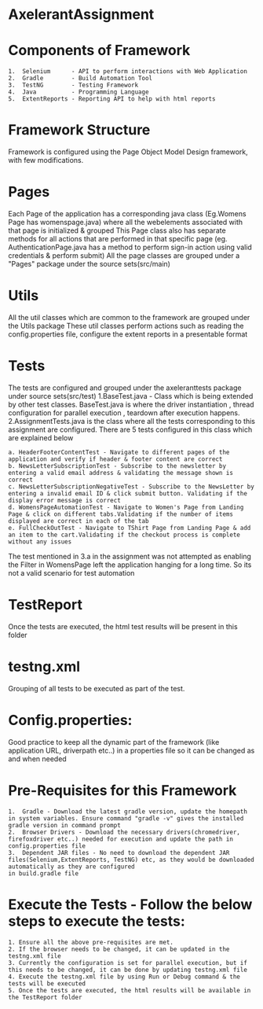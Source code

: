 # AxelerantAssignment

# Components of Framework
    1.  Selenium      - API to perform interactions with Web Application
    2.  Gradle        - Build Automation Tool
    3.  TestNG        - Testing Framework
    4.  Java          - Programming Language
    5.  ExtentReports - Reporting API to help with html reports
 
# Framework Structure
  Framework is configured using the Page Object Model Design framework, with few modifications.
  # Pages
  Each Page of the application has a corresponding java class (Eg.Womens Page has womenspage.java) where all the webelements associated with that page is initialized & grouped
  This Page class also has separate methods for all actions that are performed in that specific page (eg. AuthenticationPage.java has a method to perform sign-in action using     valid credentials & perform submit)
  All the page classes are grouped under a "Pages" package under the source sets(src/main)
  
  # Utils
  All the util classes which are common to the framework are grouped under the Utils package
  These util classes perform actions such as reading the config.properties file, configure the extent reports in a presentable format

  # Tests
  The tests are configured and grouped under the axeleranttests package under source sets(src/test)
     1.BaseTest.java - Class which is being extended by other test classes. BaseTest.java is where the driver instantiation , thread configuration for parallel                                          execution , teardown after execution happens.
     2.AssignmentTests.java is the class where all the tests corresponding to this assignment are configured. There are 5 tests configured in this class which are explained             below
  
    a. HeaderFooterContentTest - Navigate to different pages of the application and verify if header & footer content are correct
    b. NewsLetterSubscriptionTest - Subscribe to the newsletter by entering a valid email address & validating the message shown is correct
    c. NewsLetterSubscriptionNegativeTest - Subscribe to the NewsLetter by entering a invalid email ID & click submit button. Validating if the display error message is correct
    d. WomensPageAutomationTest - Navigate to Women's Page from Landing Page & click on different tabs.Validating if the number of items displayed are correct in each of the tab
    e. FullCheckOutTest - Navigate to TShirt Page from Landing Page & add an item to the cart.Validating if the checkout process is complete without any issues
    
   The test mentioned in 3.a in the assignment was not attempted as enabling the Filter in WomensPage left the application hanging for a long time. So its not a valid scenario     for test automation
   
  # TestReport
  Once the tests are executed, the html test results will be present in this folder 
  
  # testng.xml
  Grouping of all tests to be executed as part of the test.
  
  # Config.properties:
  Good practice to keep all the dynamic part of the framework (like application URL, driverpath etc..) in a properties file so it can be changed as and when needed

# Pre-Requisites for this Framework
    1.  Gradle - Download the latest gradle version, update the homepath in system variables. Ensure command "gradle -v" gives the installed gradle version in command prompt
    2.  Browser Drivers - Download the necessary drivers(chromedriver, firefoxdriver etc..) needed for execution and update the path in config.properties file
    3.  Dependent JAR files - No need to download the dependent JAR files(Selenium,ExtentReports, TestNG) etc, as they would be downloaded automatically as they are configured                                   in build.gradle file
  
  # Execute the Tests - Follow the below steps to execute the tests:
    1. Ensure all the above pre-requisites are met.
    2. If the browser needs to be changed, it can be updated in the testng.xml file
    3. Currently the configuration is set for parallel execution, but if this needs to be changed, it can be done by updating testng.xml file
    4. Execute the testng.xml file by using Run or Debug command & the tests will be executed
    5. Once the tests are executed, the html results will be available in the TestReport folder

